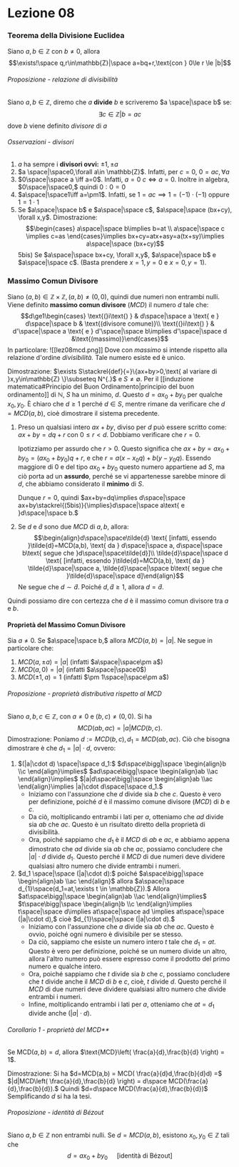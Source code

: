 # Lezione 08

### Teorema della Divisione Euclidea
Siano $a,b\in \mathbb{Z}$ con $b\ne0,$ allora $$\exists!\space q,r\in\mathbb{Z}|\space a=bq+r,\text{con } 0\le r \le |b|$$
###### Proposizione - relazione di divisibilità
Siano $a,b\in \mathbb{Z}$, diremo che $a$ **divide** $b$ e scriveremo $a \space|\space b$ se:$$\exists c\in \mathbb{Z}|b=ac$$dove $b$ viene definito *divisore* di $a$
###### Osservazioni - divisori
1) $a$ ha sempre i **divisori ovvi:** $\pm1,\pm a$
2) $a \space|\space0,\forall a\in \mathbb{Z}$. Infatti, per $c=0$, $0=ac,\forall a$
3) $0\space|\space a \iff a=0$. Infatti, $a=0\ c\iff a=0$. Inoltre in algebra, $0\space|\space0,$ quindi $0:0=0$ 
4) $a\space|\space1\iff a=\pm1$. Infatti, se $1=ac\implies 1=(-1)\cdot(-1)$ oppure $1=1\cdot1$
5) Se $a\space|\space b$ e $a\space|\space c$, $a\space|\space (bx+cy), \forall x,y$. Dimostrazione: $$\begin{cases} a\space|\space b\implies b=at \\ a\space|\space c  \implies c=as \end{cases}\implies bx+cy=atx+asy=a(tx+sy)\implies a\space|\space (bx+cy)$$5bis) Se $a\space|\space bx+cy, \forall x,y$, $a\space|\space b$ e $a\space|\space c$. (Basta prendere $x=1,y=0$ e $x=0,y=1$).
### Massimo Comun Divisore
Siano $(a,b)\in \mathbb{Z}\times\mathbb{Z},(a,b)\ne(0,0)$, quindi due numeri non entrambi nulli. Viene definito **massimo comun divisore** ($MCD$) il numero $d$ tale che:$$d\ge1\begin{cases} \text{(}i\text{) } & d\space|\space a \text{ e } d\space|\space b & \text{(divisore comune)}\\  \text{(}ii\text{) } & d'\space|\space a \text{ e } d'\space|\space b\implies d'\space|\space d &\text{(massimo)}\end{cases}$$In particolare: ![[lez08mcd.png]]
Dove con *massimo* si intende rispetto alla relazione d'ordine *divisibilità.* Tale numero esiste ed è unico.

Dimostrazione:
$\exists S\stackrel{def}{=}\{ax+by>0,\text{ al variare di }x,y\in\mathbb{Z} \}\subseteq N^{.}$ e $S\ne\emptyset$. Per il [[induzione matematica#Principio del Buon Ordinamento|principio del buon ordinamento]] di $\mathbb{N}$, $S$ ha un minimo, $d$. Questo $d=ax_0+by_0$ per qualche $x_0,y_0$. È chiaro che $d\ge1$ perché $d\in S$, mentre rimane da verificare che $d=MCD(a,b)$, cioè dimostrare il sistema precedente. 

1) Preso un qualsiasi intero $ax+by$, diviso per $d$ può essere scritto come: $ax+by=dq+r$ con $0\le r < d.$ Dobbiamo verificare che $r=0.$ 
	
	Ipotizziamo per assurdo che $r>0$. Questo significa che $ax+by=ax_0+by_0=(ax_0+by_0)q+r$, e che $r=a(x-x_0q)+b(y-y_0q)$. Essendo maggiore di $0$ e del tipo $ax_0+by_0$ questo numero appartiene ad $S$, ma ciò porta ad un **assurdo**, perché se vi appartenesse sarebbe minore di $d$, che abbiamo considerato il **minimo** di $S$.
	
	Dunque $r=0$, quindi $ax+by=dq\implies d\space|\space ax+by\stackrel{(5bis)}{\implies}d\space|\space a\text{ e }d\space|\space b.$

2) Se $d$ e $\tilde{d}$ sono due $MCD$ di $a,b$, allora:$$\begin{align}d\space|\space\tilde{d} \text{ [infatti, essendo }\tilde{d}=MCD(a,b), \text{ da } d\space|\space a, d\space|\space b\text{ segue che }d\space|\space\tilde{d}]\\ \tilde{d}\space|\space d \text{ [infatti, essendo }\tilde{d}=MCD(a,b), \text{ da } \tilde{d}\space|\space a, \tilde{d}\space|\space b\text{ segue che }\tilde{d}\space|\space d]\end{align}$$Ne segue che $d\sim\tilde{d}$. Poiché $d,\tilde{d}\ge1,$ allora $d=\tilde{d}.$

Quindi possiamo dire con certezza che $d$ è il massimo comun divisore tra $a$ e $b.$ 
#### Proprietà del Massimo Comun Divisore
Sia $a\ne 0.$ Se $a\space|\space b,$ allora $MCD(a,b)=|a|.$ Ne segue in particolare che:
1) $MCD(a,\pm a)=|a|$ (infatti $a\space|\space\pm a$) 
2) $MCD(a,0)=|a|$ (infatti $a\space|\space0$)
3) $MCD(\pm 1,a)=1$ (infatti $\pm 1\space|\space\pm a$)
###### Proposizione - proprietà distributiva rispetto al $MCD$

Siano $a,b,c \in \mathbb{Z},$ con $a\ne 0$ e $(b,c)\ne(0,0).$ Si ha $$MCD(ab,ac)=|a|MCD(b,c).$$Dimostrazione:
Poniamo $d:=MCD(b,c),d_1=MCD(ab,ac).$ Ciò che bisogna dimostrare è che $d_1=|a|\cdot d$, ovvero:
1) $(|a|\cdot d) \space|\space d_1:$ $d\space\bigg|\space \begin{align}b \\c \end{align}\implies$ $ad\space\bigg|\space \begin{align}ab \\ac \end{align}\implies$ $|a|d\space\bigg|\space \begin{align}ab \\ac \end{align}\implies |a|\cdot d\space|\space d_1.$
	- Iniziamo con l'assunzione che $d$ divide sia $b$ che $c$. Questo è vero per definizione, poiché $d$ è il massimo comune divisore ($MCD$) di $b$ e $c$.
	- Da ciò, moltiplicando entrambi i lati per $a$, otteniamo che $ad$ divide sia $ab$ che $ac$. Questo è un risultato diretto della proprietà di divisibilità.
	- Ora, poiché sappiamo che $d_1$ è il $MCD$ di $ab$ e $ac$, e abbiamo appena dimostrato che $ad$ divide sia $ab$ che $ac$, possiamo concludere che $|a|\cdot d$ divide $d_1$. Questo perché il $MCD$ di due numeri deve dividere qualsiasi altro numero che divide entrambi i numeri.
2) $d_1 \space|\space (|a|\cdot d):$ poiché $a\space\bigg|\space \begin{align}ab \\ac \end{align}$  allora $a\space|\space d_{1}\space(d_1=at,\exists t \in \mathbb{Z}).$ Allora $at\space\bigg|\space \begin{align}ab \\ac \end{align}\implies$ $t\space\bigg|\space \begin{align}b \\c \end{align}\implies t\space|\space d\implies at\space|\space ad \implies at\space|\space (|a|\cdot d),$ cioè $d_{1}\space|\space (|a|\cdot d).$
	- Iniziamo con l'assunzione che $a$ divide sia $ab$ che $ac$. Questo è ovvio, poiché ogni numero è divisibile per se stesso.
	- Da ciò, sappiamo che esiste un numero intero $t$ tale che $d_1 = at$. Questo è vero per definizione, poiché se un numero divide un altro, allora l'altro numero può essere espresso come il prodotto del primo numero e qualche intero.
	- Ora, poiché sappiamo che $t$ divide sia $b$ che $c$, possiamo concludere che $t$ divide anche il $MCD$ di $b$ e $c$, cioè, $t$ divide $d$. Questo perché il $MCD$ di due numeri deve dividere qualsiasi altro numero che divide entrambi i numeri.
	- Infine, moltiplicando entrambi i lati per $a$, otteniamo che $at = d_1$ divide anche $(|a|\cdot d)$.

###### Corollario 1 - proprietà del $MCD$**
Se $\text{MCD}(a,b) = d$, allora $\text{MCD}\left( \frac{a}{d},\frac{b}{d} \right) = 1$.

Dimostrazione:
Si ha $d=MCD(a,b) = MCD( \frac{a}{d}d,\frac{b}{d}d) =$ $|d|MCD\left( \frac{a}{d},\frac{b}{d} \right) = d\space MCD(\frac{a}{d},\frac{b}{d}).$ Quindi $d=d\space MCD(\frac{a}{d},\frac{b}{d})$ Semplificando $d$ si ha la tesi.

###### Proposizione - identità di Bézout
Siano $a, b \in\mathbb{Z}$  non entrambi nulli. Se $d = MCD(a, b),$
esistono $x_0, y_0 \in \mathbb{Z}$ tali che $$d = ax_{0} + by_{0}\quad \text{ [identità di Bézout]}$$
